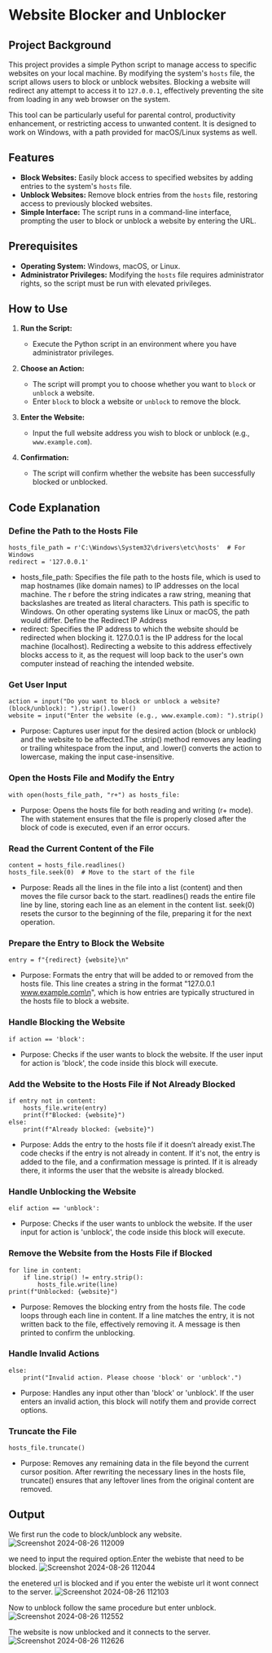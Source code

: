 # Website Blocker and Unblocker

## Project Background

This project provides a simple Python script to manage access to specific websites on your local machine. 
By modifying the system's `hosts` file, the script allows users to block or unblock websites. Blocking a 
website will redirect any attempt to access it to `127.0.0.1`, effectively preventing the site from loading 
in any web browser on the system.

This tool can be particularly useful for parental control, productivity enhancement, or restricting access 
to unwanted content. It is designed to work on Windows, with a path provided for macOS/Linux systems as well.

## Features

- **Block Websites:** Easily block access to specified websites by adding entries to the system's `hosts` file.
- **Unblock Websites:** Remove block entries from the `hosts` file, restoring access to previously blocked websites.
- **Simple Interface:** The script runs in a command-line interface, prompting the user to block or unblock a website 
by entering the URL.

## Prerequisites

- **Operating System:** Windows, macOS, or Linux.
- **Administrator Privileges:** Modifying the `hosts` file requires administrator rights, so the script must be run 
with elevated privileges.

## How to Use

1. **Run the Script:**
   - Execute the Python script in an environment where you have administrator privileges.

2. **Choose an Action:**
   - The script will prompt you to choose whether you want to `block` or `unblock` a website.
   - Enter `block` to block a website or `unblock` to remove the block.

3. **Enter the Website:**
   - Input the full website address you wish to block or unblock (e.g., `www.example.com`).

4. **Confirmation:**
   - The script will confirm whether the website has been successfully blocked or unblocked.

## Code Explanation

### Define the Path to the Hosts File
```
hosts_file_path = r'C:\Windows\System32\drivers\etc\hosts'  # For Windows
redirect = '127.0.0.1'
```
* hosts_file_path: Specifies the file path to the hosts file, which is used to map hostnames (like domain names) to IP addresses on the local machine. The r before the string indicates a raw string, meaning that backslashes are treated as literal characters. This path is specific to Windows. On other operating systems like Linux or macOS, the path would differ. Define the Redirect IP Address
* redirect: Specifies the IP address to which the website should be redirected when blocking it. 127.0.0.1 is the IP address for the local machine (localhost). Redirecting a website to this address effectively blocks access to it, as the request will loop back to the user's own computer instead of reaching the intended website.
### Get User Input
```
action = input("Do you want to block or unblock a website? (block/unblock): ").strip().lower()
website = input("Enter the website (e.g., www.example.com): ").strip()
```
* Purpose: Captures user input for the desired action (block or unblock) and the website to be affected.The .strip() method removes any leading or trailing whitespace from the input, and .lower() converts the action to lowercase, making the input case-insensitive.
### Open the Hosts File and Modify the Entry
```
with open(hosts_file_path, "r+") as hosts_file:
```
* Purpose: Opens the hosts file for both reading and writing (r+ mode). The with statement ensures that the file is properly closed after the block of code is executed, even if an error occurs.
### Read the Current Content of the File
```
content = hosts_file.readlines()
hosts_file.seek(0)  # Move to the start of the file
```
* Purpose: Reads all the lines in the file into a list (content) and then moves the file cursor back to the start. readlines() reads the entire file line by line, storing each line as an element in the content list. seek(0) resets the cursor to the beginning of the file, preparing it for the next operation.
### Prepare the Entry to Block the Website
````
entry = f"{redirect} {website}\n"
````
* Purpose: Formats the entry that will be added to or removed from the hosts file. This line creates a string in the format "127.0.0.1 www.example.com\n", which is how entries are typically structured in the hosts file to block a website.
### Handle Blocking the Website
````
if action == 'block':
````
* Purpose: Checks if the user wants to block the website. If the user input for action is 'block', the code inside this block will execute.
### Add the Website to the Hosts File if Not Already Blocked
````
if entry not in content:
    hosts_file.write(entry)
    print(f"Blocked: {website}")
else:
    print(f"Already blocked: {website}")
````
* Purpose: Adds the entry to the hosts file if it doesn’t already exist.The code checks if the entry is not already in content. If it's not, the entry is added to the file, and a confirmation message is printed. If it is already there, it informs the user that the website is already blocked.
### Handle Unblocking the Website
````
elif action == 'unblock':
````
* Purpose: Checks if the user wants to unblock the website. If the user input for action is 'unblock', the code inside this block will execute.

### Remove the Website from the Hosts File if Blocked
````
for line in content:
    if line.strip() != entry.strip():
        hosts_file.write(line)
print(f"Unblocked: {website}")
````
* Purpose: Removes the blocking entry from the hosts file. The code loops through each line in content. If a line matches the entry, it is not written back to the file, effectively removing it. A message is then printed to confirm the unblocking.

### Handle Invalid Actions
````
else:
    print("Invalid action. Please choose 'block' or 'unblock'.")
````
* Purpose: Handles any input other than 'block' or 'unblock'. If the user enters an invalid action, this block will notify them and provide correct options.

### Truncate the File
````
hosts_file.truncate()
````
* Purpose: Removes any remaining data in the file beyond the current cursor position. After rewriting the necessary lines in the hosts file, truncate() ensures that any leftover lines from the original content are removed.
## Output

We first run the code to block/unblock any website.
![Screenshot 2024-08-26 112009](https://github.com/user-attachments/assets/510a2e6a-cbfa-4e16-8b66-4e0be2210cb3)




we need to input the required option.Enter the webiste that need to be blocked.
![Screenshot 2024-08-26 112044](https://github.com/user-attachments/assets/be6e49a5-ef50-4b1c-9f04-2216393caecd)



the enetered url is blocked and if you enter the webiste url it wont connect to the server.
![Screenshot 2024-08-26 112103](https://github.com/user-attachments/assets/3dbc5c35-ff14-4524-8672-8e09b59794fa)



Now to unblock follow the same procedure but enter unblock.
![Screenshot 2024-08-26 112552](https://github.com/user-attachments/assets/be3c9472-5890-4eaf-bc3b-3c38fe215c90)



The website is now unblocked and it connects to the server.
![Screenshot 2024-08-26 112626](https://github.com/user-attachments/assets/6c840362-1491-40e8-bd0c-39289bfe2e76)






